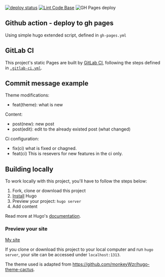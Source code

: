 [![deploy status](https://gitlab.com/vdovhanych/dovh.gitlab.io/badges/master/pipeline.svg)](https://gitlab.com/vdovhanych/dovh.gitlab.io/-/commits/master)
[![Lint Code Base](https://github.com/vdovhanych/website/workflows/Lint%20Code%20Base/badge.svg)](https://github.com/marketplace/actions/super-linter)
![GH Pages deploy](https://github.com/vdovhanych/website/actions/workflows/gh-pages.yml/badge.svg)

## Github action - deploy to gh pages
Using simple hugo extended script, defined in `gh-pages.yml`
## GitLab CI

This project's static Pages are built by [GitLab CI][ci], following the steps
defined in [`.gitlab-ci.yml`](.gitlab-ci.yml).

## Commit message example
Theme modifications:
 - feat(theme): what is new

Content:
 - post(new): new post
 -  post(edit): edit to the already existed post (what changed)

Ci configuration:
 - fix(ci) what is fixed or chagned.
 - feat(ci) This is resevers for new features in the ci only.

## Building locally

To work locally with this project, you'll have to follow the steps below:

1. Fork, clone or download this project
1. [Install][] Hugo
1. Preview your project: `hugo server`
1. Add content

Read more at Hugo's [documentation][].

### Preview your site
[My site](https://dovh.cz)

If you clone or download this project to your local computer and run `hugo server`,
your site can be accessed under `localhost:1313`.

The theme used is adapted from https://github.com/monkeyWzr/hugo-theme-cactus.

[ci]: https://about.gitlab.com/gitlab-ci/
[hugo]: https://gohugo.io
[install]: https://gohugo.io/overview/installing/
[documentation]: https://gohugo.io/overview/introduction/
[userpages]: http://doc.gitlab.com/ee/pages/README.html#user-or-group-pages
[projpages]: http://doc.gitlab.com/ee/pages/README.html#project-pages
[post]: https://about.gitlab.com/2016/04/07/gitlab-pages-setup/#custom-domains
